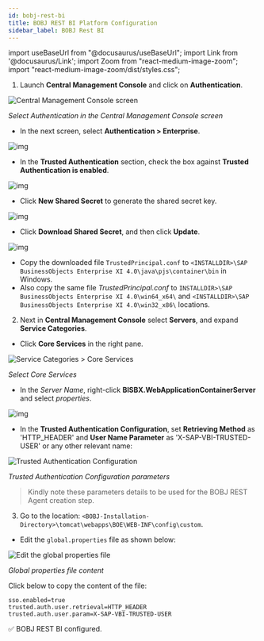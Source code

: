 ```yaml
---
id: bobj-rest-bi 
title: BOBJ REST BI Platform Configuration
sidebar_label: BOBJ Rest BI 
---
```


import useBaseUrl from "@docusaurus/useBaseUrl";
import Link from '@docusaurus/Link';
import Zoom from "react-medium-image-zoom";
import "react-medium-image-zoom/dist/styles.css";

1. Launch **Central Management Console** and click on **Authentication**.

<div style={{textAlign: 'center'}}>
  <Zoom>
<img alt="Central Management Console screen" src={useBaseUrl('/doc-images/cms.png')}/>
  </Zoom>
</ div>

*Select Authentication in the Central Management Console screen*

* In the next screen, select **Authentication > Enterprise**.

<div style={{textAlign: 'center'}}>
  <Zoom>
<img alt="img" src={useBaseUrl('/doc-images/bobj-central-management-console.png')}/>
  </Zoom>
</ div>

* In the **Trusted Authentication** section, check the box against **Trusted Authentication is enabled**.

<div style={{textAlign: 'center'}}>
  <Zoom>
<img alt="img" src={useBaseUrl('/doc-images/bobj-trusted1.png')}/>
  </Zoom>
</ div>

* Click **New Shared Secret** to generate the shared secret key.

<div style={{textAlign: 'center'}}>
  <Zoom>
<img alt="img" src={useBaseUrl('/doc-images/bobj-trusted2.png')}/>
  </Zoom>
</ div>

* Click **Download Shared Secret**, and then click **Update**.

<div style={{textAlign: 'center'}}>
  <Zoom>
<img alt="img" src={useBaseUrl('/doc-images/bobj-trusted3.png')}/>
  </Zoom>
</ div>

* Copy the downloaded file `TrustedPrincipal.conf` to `<INSTALLDIR>\SAP BusinessObjects Enterprise XI 4.0\java\pjs\container\bin` in Windows.
* Also copy the same file *TrustedPrincipal.conf* to `INSTALLDIR>\SAP BusinessObjects Enterprise XI 4.0\win64_x64\` and `<INSTALLDIR>\SAP BusinessObjects Enterprise XI 4.0\win32_x86\` locations.

2. Next in **Central Management Console** select **Servers**, and expand  **Service Categories**. 
  - Click **Core Services** in the right pane.

<div style={{textAlign: 'center'}}>
  <Zoom>
<img alt="Service Categories > Core Services" src={useBaseUrl('/doc-images/core-services.png')}/>
  </Zoom>
</ div>

*Select Core Services*

  - In the *Server Name*, right-click **BISBX.WebApplicationContainerServer** and select *properties*.

<div style={{textAlign: 'center'}}>
  <Zoom>
<img alt="img" src={useBaseUrl('/doc-images/wac-services.png')}/>
  </Zoom>
</ div>

  - In the **Trusted Authentication Configuration**, set **Retrieving Method** as 'HTTP_HEADER' and **User Name Parameter** as 'X-SAP-VBI-TRUSTED-USER' or any other relevant name:

<div style={{textAlign: 'center'}}>
  <Zoom>
<img alt="Trusted Authentication Configuration" src={useBaseUrl('/doc-images/trusted-auth-config.png')}/>
  </Zoom>
</ div>

*Trusted Authentication Configuration parameters*

> Kindly note these parameters details to be used for the BOBJ REST Agent creation step.

3. Go to the location: `<BOBJ-Installation-Directory>\tomcat\webapps\BOE\WEB-INF\config\custom`.

 - Edit the `global.properties` file as shown below:
  
<div style={{textAlign: 'center'}}>
  <Zoom>
<img alt="Edit the global properties file" src={useBaseUrl('/doc-images/global-properties-edit.png')}/>
  </Zoom>
</ div>

*Global properties file content*

Click below to copy the content of the file:

  ```text
  sso.enabled=true 
  trusted.auth.user.retrieval=HTTP_HEADER 
  trusted.auth.user.param=X-SAP-VBI-TRUSTED-USER
  ```

:white_check_mark: BOBJ REST BI configured.
